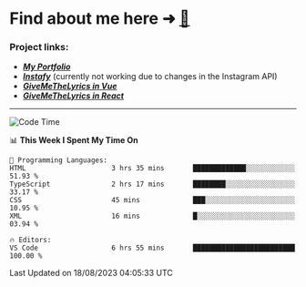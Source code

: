 # Find about me here ➜ [🧑](https://pauabella.dev)

### Project links:
- ***[My Portfolio](https://pauabella.dev)***
- ***[Instafy](https://instafy.me)*** (currently not working due to changes in the Instagram API)
- ***[GiveMeTheLyrics in Vue](https://lyrics.pauabella.dev)***
- ***[GiveMeTheLyrics in React](https://pauabella.dev/GiveMeTheLyrics)***

---
<!--START_SECTION:waka-->
![Code Time](http://img.shields.io/badge/Code%20Time-2%2C366%20hrs%2024%20mins-blue)

📊 **This Week I Spent My Time On** 

```text
💬 Programming Languages: 
HTML                     3 hrs 35 mins       █████████████░░░░░░░░░░░░   51.93 % 
TypeScript               2 hrs 17 mins       ████████░░░░░░░░░░░░░░░░░   33.17 % 
CSS                      45 mins             ███░░░░░░░░░░░░░░░░░░░░░░   10.95 % 
XML                      16 mins             █░░░░░░░░░░░░░░░░░░░░░░░░   03.94 % 

🔥 Editors: 
VS Code                  6 hrs 55 mins       █████████████████████████   100.00 % 
```


 Last Updated on 18/08/2023 04:05:33 UTC
<!--END_SECTION:waka-->
